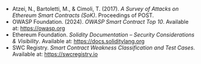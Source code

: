 <ul>
  <li>Atzei, N., Bartoletti, M., &amp; Cimoli, T. (2017). <i>A Survey of Attacks on Ethereum Smart Contracts (SoK)</i>. Proceedings of POST.</li>
  <li>OWASP Foundation. (2024). <i>OWASP Smart Contract Top 10</i>. Available at: <a href="https://owasp.org" target="_blank">https://owasp.org</a></li>
  <li>Ethereum Foundation. <i>Solidity Documentation – Security Considerations &amp; Visibility</i>. Available at: <a href="https://docs.soliditylang.org" target="_blank">https://docs.soliditylang.org</a></li>
  <li>SWC Registry. <i>Smart Contract Weakness Classification and Test Cases</i>. Available at: <a href="https://swcregistry.io" target="_blank">https://swcregistry.io</a></li>
</ul>
